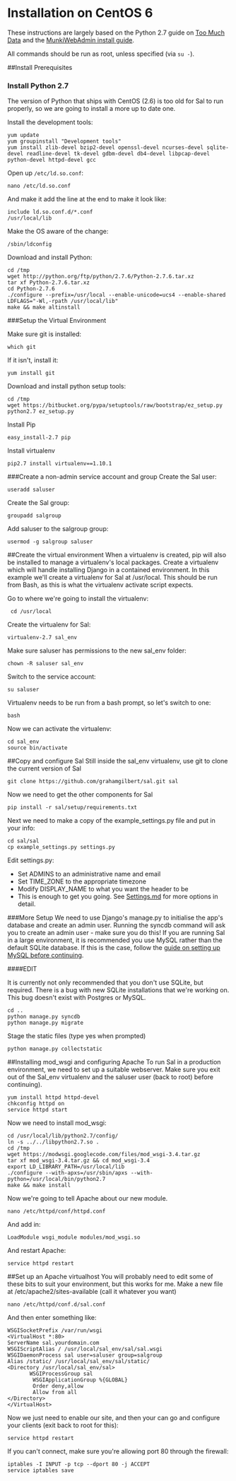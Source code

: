Installation on CentOS 6
=====================

These instructions are largely based on the Python 2.7 guide on [Too Much Data](http://toomuchdata.com/2014/02/14/how-to-install-modern-python-on-centos-6/) and the [MunkiWebAdmin install guide](https://code.google.com/p/munki/wiki/MunkiWebAdminLinuxSetup).

All commands should be run as root, unless specified (via ``su -``).

##Install Prerequisites

### Install Python 2.7

The version of Python that ships with CentOS (2.6) is too old for Sal to run properly, so we are going to install a more up to date one.

Install the development tools:

	yum update
	yum groupinstall "Development tools"
	yum install zlib-devel bzip2-devel openssl-devel ncurses-devel sqlite-devel readline-devel tk-devel gdbm-devel db4-devel libpcap-devel python-devel httpd-devel gcc
	
Open up ``/etc/ld.so.conf``:
	
	nano /etc/ld.so.conf
	
And make it add the line at the end to make it look like:

	include ld.so.conf.d/*.conf
	/usr/local/lib

Make the OS aware of the change:

	/sbin/ldconfig
	
Download and install Python:

	cd /tmp
	wget http://python.org/ftp/python/2.7.6/Python-2.7.6.tar.xz
	tar xf Python-2.7.6.tar.xz
	cd Python-2.7.6
	./configure --prefix=/usr/local --enable-unicode=ucs4 --enable-shared LDFLAGS="-Wl,-rpath /usr/local/lib"
	make && make altinstall

###Setup the Virtual Environment

Make sure git is installed:

	which git
	
If it isn't, install it:

	yum install git

Download and install python setup tools:

	cd /tmp
	wget https://bitbucket.org/pypa/setuptools/raw/bootstrap/ez_setup.py
	python2.7 ez_setup.py
	
Install Pip

	easy_install-2.7 pip

Install virtualenv

	pip2.7 install virtualenv==1.10.1

###Create a non-admin service account and group
Create the Sal user:

	useradd saluser
	
Create the Sal group:

	groupadd salgroup
	
Add saluser to the salgroup group:

	usermod -g salgroup saluser

##Create the virtual environment
When a virtualenv is created, pip will also be installed to manage a virtualenv's local packages. Create a virtualenv which will handle installing Django in a contained environment. In this example we'll create a virtualenv for Sal at /usr/local. This should be run from Bash, as this is what the virtualenv activate script expects.

Go to where we're going to install the virtualenv:

	 cd /usr/local
	 
Create the virtualenv for Sal:
	
	virtualenv-2.7 sal_env
	
Make sure saluser has permissions to the new sal_env folder:

	chown -R saluser sal_env
	
Switch to the service account:
	
	su saluser
	
Virtualenv needs to be run from a bash prompt, so let's switch to one:

	bash
	
Now we can activate the virtualenv:
	
	cd sal_env
	source bin/activate
	
##Copy and configure Sal
Still inside the sal_env virtualenv, use git to clone the current version of Sal

	git clone https://github.com/grahamgilbert/sal.git sal

Now we need to get the other components for Sal

	pip install -r sal/setup/requirements.txt
	
Next we need to make a copy of the example_settings.py file and put in your info:

	cd sal/sal
	cp example_settings.py settings.py
	
Edit settings.py:

* Set ADMINS to an administrative name and email
* Set TIME_ZONE to the appropriate timezone
* Modify DISPLAY_NAME to what you want the header to be
* This is enough to get you going. See [Settings.md](https://github.com/grahamgilbert/sal/blob/master/docs/Settings.md) for more options in detail.

###More Setup
We need to use Django's manage.py to initialise the app's database and create an admin user. Running the syncdb command will ask you to create an admin user - make sure you do this! If you are running Sal in a large environment, it is recommended you use MySQL rather than the default SQLite database. If this is the case, follow the [guide on setting up MySQL before continuing](https://github.com/grahamgilbert/sal/blob/master/docs/Using_mysql_on_CentOS6.md).

####EDIT

It is currently not only recommended that you don't use SQLite, but required. There is a bug with new SQLite installations that we're working on. This bug doesn't exist with Postgres or MySQL.

	cd ..
	python manage.py syncdb
	python manage.py migrate
	
Stage the static files (type yes when prompted)
	
	python manage.py collectstatic

##Installing mod_wsgi and configuring Apache
To run Sal in a production environment, we need to set up a suitable webserver. Make sure you exit out of the Sal_env virtualenv and the saluser user (back to root) before continuing).

	yum install httpd httpd-devel
	chkconfig httpd on
	service httpd start

Now we need to install mod_wsgi:

	cd /usr/local/lib/python2.7/config/
	ln -s ../../libpython2.7.so .
	cd /tmp
	wget https://modwsgi.googlecode.com/files/mod_wsgi-3.4.tar.gz
	tar xf mod_wsgi-3.4.tar.gz && cd mod_wsgi-3.4
	export LD_LIBRARY_PATH=/usr/local/lib
	./configure --with-apxs=/usr/sbin/apxs --with-python=/usr/local/bin/python2.7
	make && make install

Now we're going to tell Apache about our new module.
	
	nano /etc/httpd/conf/httpd.conf

And add in:

	LoadModule wsgi_module modules/mod_wsgi.so

And restart Apache:

	service httpd restart
	
##Set up an Apache virtualhost
You will probably need to edit some of these bits to suit your environment, but this works for me. Make a new file at /etc/apache2/sites-available (call it whatever you want)

	nano /etc/httpd/conf.d/sal.conf
	
And then enter something like:

	WSGISocketPrefix /var/run/wsgi
	<VirtualHost *:80>
	ServerName sal.yourdomain.com
   	WSGIScriptAlias / /usr/local/sal_env/sal/sal.wsgi
   	WSGIDaemonProcess sal user=saluser group=salgroup
   	Alias /static/ /usr/local/sal_env/sal/static/
   	<Directory /usr/local/sal_env/sal>
    	   WSGIProcessGroup sal
       		WSGIApplicationGroup %{GLOBAL}
       		Order deny,allow
       		Allow from all
   	</Directory>
	</VirtualHost>
	
Now we just need to enable our site, and then your can go and configure your clients (exit back to root for this):

	service httpd restart

If you can't connect, make sure you're allowing port 80 through the firewall:

	iptables -I INPUT -p tcp --dport 80 -j ACCEPT
	service iptables save
